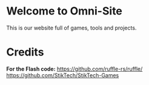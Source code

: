 # Welcome to Omni-Site
This is our website full of games, tools and projects.

# Credits
**For the Flash code:**
https://github.com/ruffle-rs/ruffle/
https://github.com/StikTech/StikTech-Games
